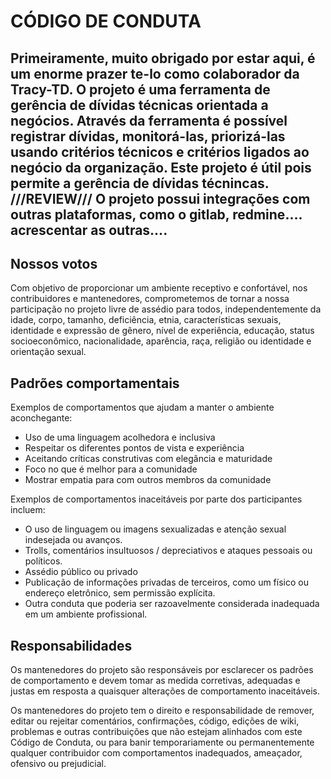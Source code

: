 # CÓDIGO DE CONDUTA

Primeiramente, muito obrigado por estar aqui, é um enorme prazer te-lo como colaborador da Tracy-TD. O projeto é uma ferramenta de gerência de dívidas técnicas orientada a negócios.
Através da ferramenta é possível registrar dívidas, monitorá-las, priorizá-las usando critérios técnicos e critérios ligados ao negócio da organização.
Este projeto é útil pois permite a gerência de dívidas técnincas.
///REVIEW/// O projeto possui integrações com outras plataformas, como o gitlab, redmine.... acrescentar as outras....
---
 
## **Nossos votos**
 
Com objetivo de proporcionar um ambiente receptivo e confortável,
nos contribuidores e mantenedores, comprometemos de tornar a nossa
participação no projeto livre de assédio para todos,
independentemente da idade, corpo, tamanho, deficiência, etnia,
características sexuais, identidade e expressão de gênero,
nível de experiência, educação, status socioeconômico,
nacionalidade, aparência, raça, religião ou identidade e
orientação sexual.
 
## **Padrões comportamentais**
 
Exemplos de comportamentos que ajudam a manter o ambiente aconchegante:
 
* Uso de uma linguagem acolhedora e inclusiva
* Respeitar os diferentes pontos de vista e experiência
* Aceitando críticas construtivas com elegância e maturidade
* Foco no que é melhor para a comunidade
* Mostrar empatia para com outros membros da comunidade
 
Exemplos de comportamentos inaceitáveis por parte dos participantes incluem:
 
* O uso de linguagem ou imagens sexualizadas e atenção sexual indesejada ou avanços.
* Trolls, comentários insultuosos / depreciativos e ataques pessoais ou políticos.
* Assédio público ou privado
* Publicação de informações privadas de terceiros, como um físico ou endereço eletrônico, sem permissão explícita.
* Outra conduta que poderia ser razoavelmente considerada inadequada em um ambiente profissional.
 
## **Responsabilidades**
 
Os mantenedores do projeto são responsáveis por esclarecer os padrões de comportamento e devem tomar as medida corretivas,
adequadas e justas em resposta a quaisquer alterações de comportamento inaceitáveis.
 
Os mantenedores do projeto tem o direito e responsabilidade de remover, editar ou rejeitar comentários, confirmações, código,
edições de wiki, problemas e outras contribuições que não estejam alinhados com este Código de Conduta, ou para banir temporariamente
ou permanentemente qualquer contribuidor com comportamentos inadequados, ameaçador, ofensivo ou prejudicial.
